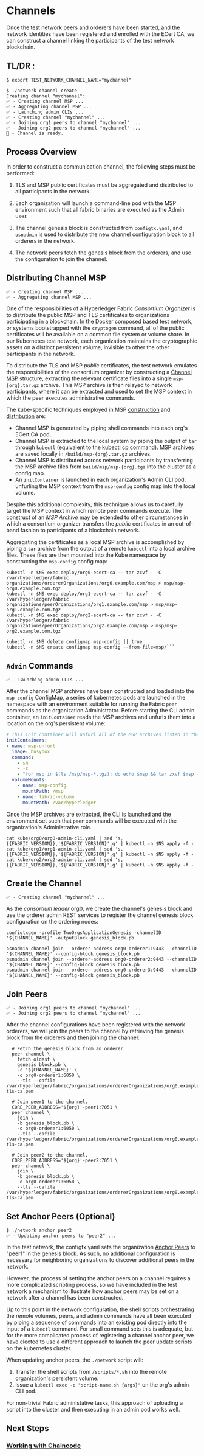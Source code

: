 # Channels 

Once the test network peers and orderers have been started, and the network identities have been registered 
and enrolled with the ECert CA, we can construct a channel linking the participants of the test network 
blockchain. 

## TL/DR : 

```shell
$ export TEST_NETWORK_CHANNEL_NAME="mychannel" 

$ ./network channel create 
Creating channel "mychannel":
✅ - Creating channel MSP ...
✅ - Aggregating channel MSP ...
✅ - Launching admin CLIs ...
✅ - Creating channel "mychannel" ...
✅ - Joining org1 peers to channel "mychannel" ...
✅ - Joining org2 peers to channel "mychannel" ...
🏁 - Channel is ready.
```

## Process Overview 

In order to construct a communication channel, the following steps must be performed: 

1. TLS and MSP public certificates must be aggregated and distributed to all participants in the network.   
   
2. Each organization will launch a command-line pod with the MSP environment such that all fabric binaries are 
   executed as the Admin user. 
   
3. The channel genesis block is constructed from `configtx.yaml`, and `osnadmin` is used to distribute the new 
   channel configuration block to all orderers in the network.
   
4. The network peers fetch the genesis block from the orderers, and use the configuration to join the channel.


## Distributing Channel MSP 
```shell
✅ - Creating channel MSP ...
✅ - Aggregating channel MSP ...
```

One of the responsibilities of a Hyperledger Fabric _Consortium Organizer_ is to distribute the public MSP and 
TLS certificates to organizations participating in a blockchain.  In the Docker composed based test network, or 
systems bootstrapped with the `cryptogen` command, all of the public certificates will be available on a common 
file system or volume share.  In our Kubernetes test network, each organization maintains the cryptographic 
assets on a distinct persistent volume, invisible to other the other participants in the network.

To distribute the TLS and MSP _public_ certificates, the test network emulates the responsibilities of the 
consortium organizer by constructing a [Channel MSP](https://hyperledger-fabric.readthedocs.io/en/latest/membership/membership.html#channel-msps) 
structure, extracting the relevant certificate files into a single `msp-{org}.tar.gz` archive.  This MSP 
archive is then relayed to network participants, where it can be extracted and used to set the MSP context 
in which the peer executes administrative commands.

The kube-specific techniques employed in MSP [construction](link) and [distribution](link) are: 

- Channel MSP is generated by piping shell commands into each org's ECert CA pod.
- Channel MSP is extracted to the local system by piping the output of `tar` through `kubectl` (equivalent 
  to the [kubectl cp command](https://kubernetes.io/docs/reference/generated/kubectl/kubectl-commands#cp)).
  MSP archives are saved locally in `/build/msp-{org}.tar.gz` archives. 
- Channel MSP is distributed across network participants by transferring the MSP archive files from 
  `build/msp/msp-{org}.tgz` into the cluster as a config map. 
- An `initContainer` is launched in each organization's Admin CLI pod, unfurling the MSP context from the 
  `msp-config` config map into the local volume.

Despite this additional complexity, this technique allows us to carefully target the MSP context in which 
remote peer commands execute.  The construct of an _MSP Archive_ may be extended to other circumstances 
in which a consortium organizer transfers the _public_ certificates in an out-of-band fashion to 
participants of a blockchain network.

Aggregating the certificates as a local MSP archive is accomplished by piping a `tar` archive from the output 
of a remote `kubectl` into a local archive files.  These files are then mounted into the Kube namespace by 
constructing the `msp-config` config map: 

```shell
kubectl -n $NS exec deploy/org0-ecert-ca -- tar zcvf - -C /var/hyperledger/fabric organizations/ordererOrganizations/org0.example.com/msp > msp/msp-org0.example.com.tgz
kubectl -n $NS exec deploy/org1-ecert-ca -- tar zcvf - -C /var/hyperledger/fabric organizations/peerOrganizations/org1.example.com/msp > msp/msp-org1.example.com.tgz
kubectl -n $NS exec deploy/org2-ecert-ca -- tar zcvf - -C /var/hyperledger/fabric organizations/peerOrganizations/org2.example.com/msp > msp/msp-org2.example.com.tgz

kubectl -n $NS delete configmap msp-config || true
kubectl -n $NS create configmap msp-config --from-file=msp/```
```


## `Admin` Commands
```shell
✅ - Launching admin CLIs ...
```

After the channel MSP archives have been constructed and loaded into the `msp-config` ConfigMap, a series 
of kubernetes pods are launched in the namespace with an environment suitable for running the Fabric 
`peer` commands as the organization Administrator.   Before starting the CLI admin container, an `initContainer` 
reads the MSP archives and unfurls them into a location on the org's persistent volume: 

```yaml
# This init container will unfurl all of the MSP archives listed in the msp-config config map.
initContainers:
- name: msp-unfurl
  image: busybox
  command:
    - sh
    - -c
    - "for msp in $(ls /msp/msp-*.tgz); do echo $msp && tar zxvf $msp -C /var/hyperledger/fabric; done"
  volumeMounts:
    - name: msp-config
      mountPath: /msp
    - name: fabric-volume
      mountPath: /var/hyperledger
```

Once the MSP archives are extracted, the CLI is launched and the environment set such that `peer` commands
will be executed with the organization's Administrative role. 

```shell
cat kube/org0/org0-admin-cli.yaml | sed 's,{{FABRIC_VERSION}},'${FABRIC_VERSION}',g' | kubectl -n $NS apply -f -
cat kube/org1/org1-admin-cli.yaml | sed 's,{{FABRIC_VERSION}},'${FABRIC_VERSION}',g' | kubectl -n $NS apply -f -
cat kube/org2/org2-admin-cli.yaml | sed 's,{{FABRIC_VERSION}},'${FABRIC_VERSION}',g' | kubectl -n $NS apply -f -
```

## Create the Channel 
```shell
✅ - Creating channel "mychannel" ...
```

As the _consortium leader_ org0, we create the channel's genesis block and use the orderer admin REST 
services to register the channel genesis block configuration on the ordering nodes: 

```shell
configtxgen -profile TwoOrgsApplicationGenesis -channelID '${CHANNEL_NAME}' -outputBlock genesis_block.pb

osnadmin channel join --orderer-address org0-orderer1:9443 --channelID '${CHANNEL_NAME}' --config-block genesis_block.pb
osnadmin channel join --orderer-address org0-orderer2:9443 --channelID '${CHANNEL_NAME}' --config-block genesis_block.pb
osnadmin channel join --orderer-address org0-orderer3:9443 --channelID '${CHANNEL_NAME}' --config-block genesis_block.pb
```


## Join Peers

```shell
✅ - Joining org1 peers to channel "mychannel" ...
✅ - Joining org2 peers to channel "mychannel" ...
```

After the channel configurations have been registered with the network orderers, we will join the peers to the channel 
by retrieving the genesis block from the orderers and then joining the channel:

```shell
  # Fetch the genesis block from an orderer
  peer channel \
    fetch oldest \
    genesis_block.pb \
    -c '${CHANNEL_NAME}' \
    -o org0-orderer1:6050 \
    --tls --cafile /var/hyperledger/fabric/organizations/ordererOrganizations/org0.example.com/msp/tlscacerts/org0-tls-ca.pem

  # Join peer1 to the channel.
  CORE_PEER_ADDRESS='${org}'-peer1:7051 \
  peer channel \
    join \
    -b genesis_block.pb \
    -o org0-orderer1:6050 \
    --tls --cafile /var/hyperledger/fabric/organizations/ordererOrganizations/org0.example.com/msp/tlscacerts/org0-tls-ca.pem

  # Join peer2 to the channel.
  CORE_PEER_ADDRESS='${org}'-peer2:7051 \
  peer channel \
    join \
    -b genesis_block.pb \
    -o org0-orderer1:6050 \
    --tls --cafile /var/hyperledger/fabric/organizations/ordererOrganizations/org0.example.com/msp/tlscacerts/org0-tls-ca.pem
```


## Set Anchor Peers (Optional)
```shell
$ ./network anchor peer2 
✅ - Updating anchor peers to "peer2" ... 
```

In the test network, the configtx.yaml sets the organization [Anchor Peers](https://hyperledger-fabric.readthedocs.io/en/latest/glossary.html?highlight=anchor#anchor-peer)
to "peer1" in the genesis block.  As such, no additional configuration is necessary for neighboring 
organizations to discover additional peers in the network.

However, the process of setting the anchor peers on a channel requires a more complicated scripting process, so we 
have included in the test network a mechanism to illustrate how anchor peers may be set on a network after a 
channel has been constructed.

Up to this point in the network configuration, the shell scripts orchestrating the remote volumes, peers, and 
admin commands have all been executed by piping a sequence of commands into an existing pod directly 
into the input of a `kubectl` command.  For small command sets this is adequate, but for the more complicated 
process of registering a channel anchor peer, we have elected to use a different approach to launch the peer 
update scripts on the kubernetes cluster.

When updating anchor peers, the `./network` script will: 

1.  Transfer the shell scripts from `/scripts/*.sh` into the remote organization's persistent volume.
2.  Issue a `kubectl exec -c "script-name.sh {args}"` on the org's admin CLI pod.

For non-trivial Fabric administative tasks, this approach of uploading a script into the cluster and then 
executing in an admin pod works well. 


## Next Steps 

### [Working with Chaincode](CHAINCODE.md)